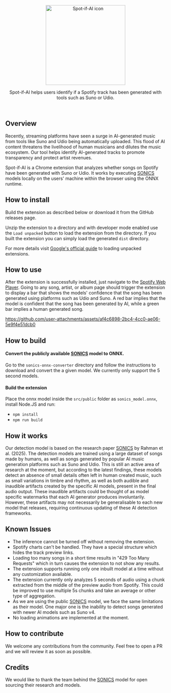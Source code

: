 <p align="center"><a href="https://spot-if-ai.qosmo.jp" target="_blank" rel="noreferrer noopener"><img width="250" alt="Spot-if-AI icon" src="https://spot-if-ai.qosmo.jp/favicon.svg"></a></p>
<p align="center">Spot-if-AI helps users identify if a Spotify track has been generated with tools such as Suno or Udio.</p>
<br/>

## Overview

Recently, streaming platforms have seen a surge in AI-generated music from tools like Suno and Udio being automatically uploaded. This flood of AI content threatens the livelihood of human musicians and dilutes the music ecosystem. Our tool helps identify AI-generated tracks to promote transparency and protect artist revenues.

Spot-if-AI is a Chrome extension that analyzes whether songs on Spotify have been generated with Suno or Udio. It works by executing [SONICS](https://github.com/awsaf49/sonics) models locally on the users' machine within the browser using the ONNX runtime.

## How to install

Build the extension as described below or download it from the GitHub releases page.


Unzip the extension to a directory and with developer mode enabled use the `Load unpacked` button to load the extension from the directory. If you built the extension you can simply load the generated `dist` directory.


For more details visit [Google's official guide](https://developer.chrome.com/docs/extensions/get-started/tutorial/hello-world#load-unpacked) to loading unpacked extensions.

## How to use

After the extension is successfully installed, just navigate to the [Spotify Web Player](https://open.spotify.com/). Going to any song, artist, or album page should trigger the extension to display a bar that shows the models' confidence that the song has been generated using platforms such as Udio and Suno. A red bar implies that the model is confident that the song has been generated by AI, while a green bar implies a human generated song.


https://github.com/user-attachments/assets/af4c6898-2bc4-4cc0-ae06-5e9f4e51dcb0


## How to build
#### Convert the publicly available [SONICS](https://github.com/awsaf49/sonics) model to ONNX.
Go to the `sonics-onnx-converter` directory and follow the instructions to download and convert the a given model. We currently only support the 5 second models.

#### Build the extension
Place the onnx model inside the `src/public` folder as `sonics_model.onnx`, install Node.JS and run:
- `npm install`
- `npm run build`

## How it works
Our detection model is based on the research paper [SONICS](https://github.com/awsaf49/sonics) by Rahman et al. (2025). The detection models are trained using a large dataset of songs made by humans, as well as songs generated by popular AI music generation platforms such as Suno and Udio. This is still an active area of research at the moment, but according to the latest findings, these models detect an absence of small details often left in human created music, such as small variations in timbre and rhythm, as well as both audible and inaudible artifacts created by the specific AI models, present in the final audio output. These inaudible artifacts could be thought of as model specific watermarks that each AI generator produces involuntarily. However, these artifacts may not necessarily be generalisable to each new model that releases, requiring continuous updating of these AI detection frameworks.

## Known Issues
- The inference cannot be turned off without removing the extension.
- Spotify charts can't be handled. They have a special structure which hides the track preview links.
- Loading too many songs in a short time results in "429 Too Many Requests" which in turn causes the extension to not show any results.
- The extension supports running only one inbuilt model at a time without any customization available.
- The extension currently only analyzes 5 seconds of audio using a chunk extracted from the middle of the preview audio from Spotify. This could be improved to use multiple 5s chunks and take an average or other type of aggregation.
- As we are using the public [SONICS](https://github.com/awsaf49/sonics) model, we face the same limitations as their model. One major one is the inability to detect songs generated with newer AI models such as Suno v4.
- No loading animations are implemented at the moment.

## How to contribute

We welcome any contributions from the community. Feel free to open a PR and we will review it as soon as possible.

## Credits
We would like to thank the team behind the [SONICS](https://github.com/awsaf49/sonics) model for open sourcing their research and models.
